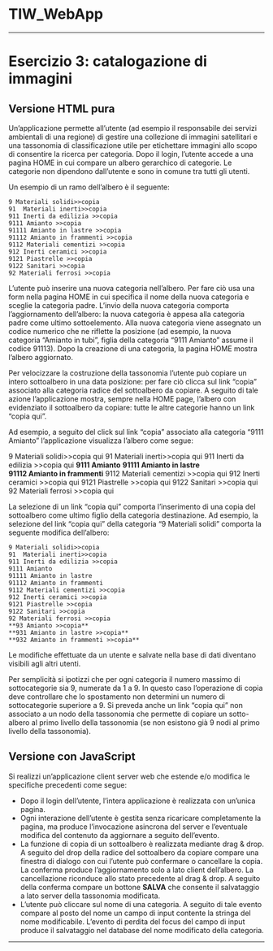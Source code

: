 # TIW_WebApp
---

# Esercizio 3: catalogazione di immagini

## Versione HTML pura

Un’applicazione permette all’utente (ad esempio il responsabile dei servizi ambientali di una regione) di gestire una collezione di immagini satellitari e una tassonomia di classificazione utile per etichettare immagini allo scopo di consentire la ricerca per categoria. Dopo il login, l’utente accede a una pagina HOME in cui compare un albero gerarchico di categorie. Le categorie non dipendono dall’utente e sono in comune tra tutti gli utenti. 

Un esempio di un ramo dell’albero è il seguente:

```
9 Materiali solidi>>copia 
91  Materiali inerti>>copia 
911 Inerti da edilizia >>copia 
9111 Amianto >>copia 
91111 Amianto in lastre >>copia 
91112 Amianto in frammenti >>copia 
9112 Materiali cementizi >>copia 
912 Inerti ceramici >>copia 
9121 Piastrelle >>copia 
9122 Sanitari >>copia 
92 Materiali ferrosi >>copia
```

L’utente può inserire una nuova categoria nell’albero. Per fare ciò usa una form nella pagina HOME in cui specifica il nome della nuova categoria e sceglie la categoria padre. L’invio della nuova categoria comporta l’aggiornamento dell’albero: la nuova categoria è appesa alla categoria padre come ultimo sottoelemento. Alla nuova categoria viene assegnato un codice numerico che ne riflette la posizione (ad esempio, la nuova categoria “Amianto in tubi”, figlia della categoria “9111 Amianto” assume il codice 91113). Dopo la creazione di una categoria, la pagina HOME mostra l’albero aggiornato.

Per velocizzare la costruzione della tassonomia l’utente può copiare un intero sottoalbero in una data posizione: per fare ciò clicca sul link “copia” associato alla categoria radice del sottoalbero da copiare. A seguito di tale azione l’applicazione mostra, sempre nella HOME page, l’albero con evidenziato il sottoalbero da copiare: tutte le altre categorie hanno un link “copia qui”.

Ad esempio, a seguito del click sul link “copia” associato alla categoria “9111 Amianto” l’applicazione visualizza l’albero come segue:


9 Materiali solidi>>copia qui 
91  Materiali inerti>>copia qui 
911 Inerti da edilizia >>copia qui 
**9111 Amianto** 
**91111 Amianto in lastre**  
**91112 Amianto in frammenti**
9112 Materiali cementizi >>copia qui 
912 Inerti ceramici >>copia qui 
9121 Piastrelle >>copia qui 
9122 Sanitari >>copia qui 
92 Materiali ferrosi >>copia qui


La selezione di un link “copia qui” comporta l’inserimento di una copia del sottoalbero come ultimo figlio della categoria destinazione. Ad esempio, la selezione del link “copia qui” della categoria “9 Materiali solidi” comporta la seguente modifica dell’albero:

```
9 Materiali solidi>>copia 
91  Materiali inerti>>copia 
911 Inerti da edilizia >>copia 
9111 Amianto  
91111 Amianto in lastre  
91112 Amianto in frammenti  
9112 Materiali cementizi >>copia 
912 Inerti ceramici >>copia 
9121 Piastrelle >>copia 
9122 Sanitari >>copia 
92 Materiali ferrosi >>copia 
**93 Amianto >>copia**  
**931 Amianto in lastre >>copia**  
**932 Amianto in frammenti >>copia**  

```

Le modifiche effettuate da un utente e salvate nella base di dati diventano visibili agli altri utenti. 

Per semplicità si ipotizzi che per ogni categoria il numero massimo di sottocategorie sia 9, numerate da 1 a 9. In questo caso l’operazione di copia deve controllare che lo spostamento non determini un numero di sottocategorie superiore a 9. Si preveda anche un link “copia qui” non associato a un nodo della tassonomia che permette di copiare un sotto-albero al primo livello della tassonomia (se non esistono già 9 nodi al primo livello della tassonomia).

## Versione con JavaScript

Si realizzi un’applicazione client server web che estende e/o modifica le specifiche precedenti come segue:

- Dopo il login dell’utente, l’intera applicazione è realizzata con un’unica pagina.
- Ogni interazione dell’utente è gestita senza ricaricare completamente la pagina, ma produce l’invocazione asincrona del server e l’eventuale modifica del contenuto da aggiornare a seguito dell’evento.
- La funzione di copia di un sottoalbero è realizzata mediante drag & drop. A seguito del drop della radice del sottoalbero da copiare compare una finestra di dialogo con cui l’utente può confermare o cancellare la copia. La conferma produce l’aggiornamento solo a lato client dell’albero. La cancellazione riconduce allo stato precedente al drag & drop. A seguito della conferma compare un bottone **SALVA** che consente il salvataggio a lato server della tassonomia modificata.
- L’utente può cliccare sul nome di una categoria. A seguito di tale evento compare al posto del nome un campo di input contente la stringa del nome modificabile. L’evento di perdita del focus del campo di input produce il salvataggio nel database del nome modificato della categoria.

--- 

